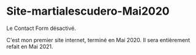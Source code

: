 # Site-martialescudero-Mai2020

Le Contact Form désactivé.

C'est mon premier site internet, terminé en Mai 2020. Il sera entièrement refait en Mai 2021.
